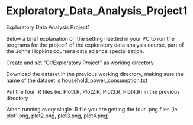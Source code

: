 # Exploratory_Data_Analysis_Project1
Exploratory Data Analysis Project1

Below a brief explanation on the setting needed in your PC to run the programs for the project1
of the exploratory data analysis course, part of the Johns Hopkins coursera data science specialization.

Create and set "C:/Exploratory Project" as working directory

Download the dataset in the previous working directory, making sure the name of the dataset is household_power_consumption.txt

Put the four .R files (ie. Plot1.R, Plot2.R, Plot3.R, Plot4.R) in the previous directory

When running every single .R file you are getting the four .png files (ie. plot1.png, plot2.png, plot3.png, plot4.png)

